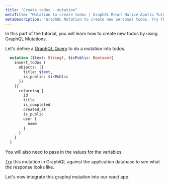 ```yaml
---
title: "Create todos - mutation"
metaTitle: "Mutation to create todos | GraphQL React Native Apollo Tutorial"
metaDescription: "GraphQL Mutation to create new personal todos. Try the mutation in GraphiQL, passing the Authorization token to get authenticated results."
---
```



In this part of the tutorial, you will learn how to create new todos by using GraphQL Mutations.

Let's define a [GraphQL Query](https://hasura.io/learn/graphql/intro-graphql/graphql-queries/) to do a mutation into todos.

```graphql
  mutation ($text: String!, $isPublic: Boolean){
    insert_todos (
      objects: [{
        title: $text,
        is_public: $isPublic
      }]
    ){
      returning {
        id
        title
        is_completed
        created_at
        is_public
        user {
          name
        }
      }
    }
  }
```

You will also need to pass in the values for the variables.

[Try](https://hasura.io/learn/graphql/graphiql?tutorial=react-native) this mutation in GraphiQL against the application database to see what the response looks like.

Let's now integrate this graphql mutation into our react app.

